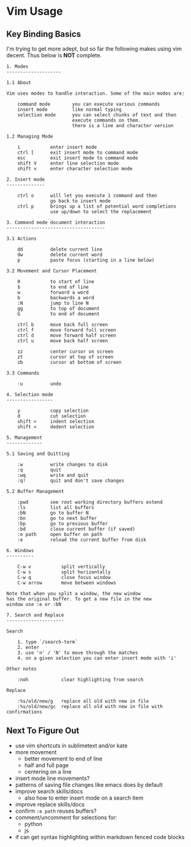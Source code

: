 # Vim Usage

## Key Binding Basics

I'm trying to get more adept, but so far the following makes using
vim decent. Thus below is **NOT** complete.

```
1. Modes
--------------------

1.1 About

Vim uses modes to handle interaction. Some of the main modes are:

    command mode        you can execute various commands
    insert mode         like normal typing
    selection mode      you can select chunks of text and then
                        execute commands on them.
                        there is a line and character version

1.2 Managing Mode

    i           enter insert mode
    ctrl [      exit insert mode to command mode
    esc         exit insert mode to command mode
    shift V     enter line selection mode
    shift v     enter character selection mode

2. Insert mode
--------------

    ctrl o      will let you execute 1 command and then
                go back to insert mode
    ctrl p      brings up a list of potential word completions
                use up/down to select the replacement

3. Command mode document interaction
------------------------------------

3.1 Actions

    dd          delete current line
    dw          delete current word
    p           paste focus (starting in a line below)

3.2 Movement and Cursor Placement

    0           to start of line
    $           to end of line
    w           forward a word
    b           backwards a word
    :N          jump to line N
    gg          to top of document
    G           to end of document

    ctrl b      move back full screen
    ctrl f      move forward full screen
    ctrl d      move forward half screen
    ctrl u      move back half screen

    zz          center cursor on screen
    zt          cursor at top of screen
    zb          cursor at bottom of screen

3.3 Commands

    :u          undo

4. Selection mode
-----------------

    y           copy selection
    d           cut selection
    shift >     indent selection
    shift <     dedent selection

5. Management
-------------

5.1 Saving and Quitting

    :w          write changes to disk
    :q          quit
    :wq         write and quit
    :q!         quit and don't save changes

5.2 Buffer Management

    :pwd        see root working directory buffers extend
    :ls         list all buffers
    :bN         go to buffer N
    :bn         go to next buffer
    :bp         go to previous buffer
    :bd         close current buffer (if saved)
    :e path     open buffer on path
    :e          reload the current buffer from disk

6. Windows
----------

    C-w v           split vertically
    C-w s           split horizontally
    C-w q           close focus window
    C-w arrow       move between windows

Note that when you split a window, the new window
has the original buffer. To get a new file in the new
window use :e or :bN

7. Search and Replace
---------------------

Search

    1. type `/search-term`
    2. enter
    3. use 'n' / 'N' to move through the matches
    4. on a given selection you can enter insert mode with 'i'

Other notes

    :noh            clear highlighting from search

Replace

    :%s/old/new/g   replace all old with new in file
    :%s/old/new/gc  replace all old with new in file with confirmations

```

## Next To Figure Out

* use vim shortcuts in sublimetext and/or kate
* more movement
    * better movement to end of line
    * half and full page
    * centering on a line
* insert mode line movements?
* patterns of saving file changes like emacs does by default
* improve search skills/docs
    * also how to enter insert mode on a search item
* improve replace skills/docs
* confirm `:e path` reuses buffers?
* comment/uncomment for selections for:
    * python
    * js
* if can get syntax highlighting within markdown fenced code blocks


